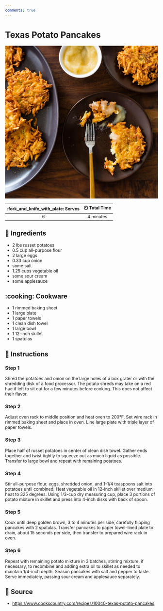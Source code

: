 ```yaml
---
comments: true
---
```

# Texas Potato Pancakes

![Texas Potato Pancakes](../assets/images/texas-potato-pancakes.jpg)

| :fork_and_knife_with_plate: Serves | :timer_clock: Total Time |
|:----------------------------------:|:-----------------------: |
| 6 | 4 minutes |

## :salt: Ingredients

- 2 lbs russet potatoes
- 0.5 cup all-purpose flour
- 2 large eggs
- 0.33 cup onion
- some salt
- 1.25 cups vegetable oil
- some sour cream
- some applesauce

## :cooking: Cookware

- 1 rimmed baking sheet
- 1 large plate
- 1 paper towels
- 1 clean dish towel
- 1 large bowl
- 1 12-inch skillet
- 1 spatulas

## :pencil: Instructions

### Step 1

Shred the potatoes and onion on the large holes of a box grater or with the shredding disk of a food processor. The
potato shreds may take on a red hue if left to sit out for a few minutes before cooking. This does not affect their
flavor.

### Step 2

Adjust oven rack to middle position and heat oven to 200°F. Set wire rack in rimmed baking sheet and place in oven.
Line large plate with triple layer of paper towels.

### Step 3

Place half of russet potatoes in center of clean dish towel. Gather ends together and twist tightly to squeeze out as
much liquid as possible. Transfer to large bowl and repeat with remaining potatoes.

### Step 4

Stir all-purpose flour, eggs, shredded onion, and 1-1/4 teaspoons salt into potatoes until combined. Heat vegetable oil
in 12-inch skillet over medium heat to 325 degrees. Using 1/3-cup dry measuring cup, place 3 portions of potato mixture
in skillet and press into 4-inch disks with back of spoon.

### Step 5

Cook until deep golden brown, 3 to 4 minutes per side, carefully flipping pancakes with 2 spatulas. Transfer pancakes to
paper towel–lined plate to drain, about 15 seconds per side, then transfer to prepared wire rack in oven.

### Step 6

Repeat with remaining potato mixture in 3 batches, stirring mixture, if necessary, to recombine and adding extra oil to
skillet as needed to maintain 1/4-inch depth. Season pancakes with salt and pepper to taste. Serve immediately, passing
sour cream and applesauce separately.

## :link: Source

- <https://www.cookscountry.com/recipes/10040-texas-potato-pancakes>
